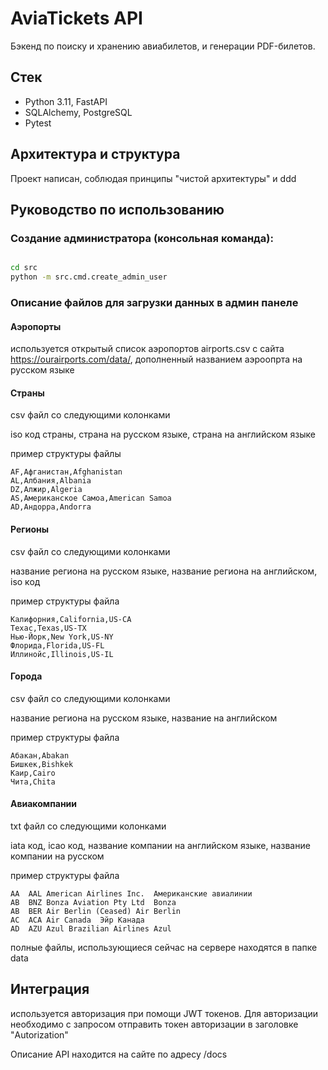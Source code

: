 # AviaTickets API

Бэкенд по поиску и хранению авиабилетов, и генерации PDF-билетов.

## Стек
- Python 3.11, FastAPI
- SQLAlchemy, PostgreSQL
- Pytest

## Архитектура и структура
Проект написан, соблюдая принципы "чистой архитектуры" и ddd


## Руководство по использованию

### Создание администратора (консольная команда):

```bash

cd src
python -m src.cmd.create_admin_user
```
### Описание файлов для загрузки данных в админ панеле

#### Аэропорты

используется открытый список аэропортов airports.csv с сайта https://ourairports.com/data/, дополненный названием аэроопрта на русском языке

#### Страны

csv файл со следующими колонками

iso код страны, страна на русском языке, страна на английском языке

пример структуры файлы
```
AF,Афганистан,Afghanistan
AL,Албания,Albania
DZ,Алжир,Algeria
AS,Американское Самоа,American Samoa
AD,Андорра,Andorra
```

#### Регионы

csv файл со следующими колонками

название региона на русском языке, название региона на английском, iso код

пример структуры файла

```
Калифорния,California,US-CA
Техас,Texas,US-TX
Нью-Йорк,New York,US-NY
Флорида,Florida,US-FL
Иллинойс,Illinois,US-IL
```

#### Города

csv файл со следующими колонками

название региона на русском языке, название на английском

пример структуры файла

```
Абакан,Abakan
Бишкек,Bishkek
Каир,Cairo
Чита,Chita
```

#### Авиакомпании

txt файл со следующими колонками

iata код, icao код, название компании на английском языке, название компании на русском

пример структуры файла

```
AA	AAL	American Airlines Inc.	Американские авиалинии
AB	BNZ	Bonza Aviation Pty Ltd	Bonza
AB	BER	Air Berlin (Ceased)	Air Berlin
AC	ACA	Air Canada	Эйр Канада
AD	AZU	Azul Brazilian Airlines	Azul
```

полные файлы, использующиеся сейчас на сервере находятся в папке data

## Интеграция

используется авторизация при помощи JWT токенов. Для авторизации необходимо с запросом отправить токен авторизации в заголовке "Autorization"

Описание API находится на сайте по адресу /docs
